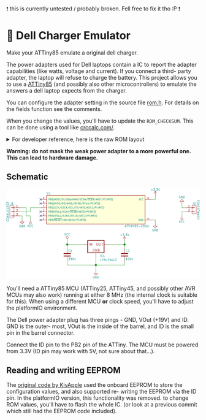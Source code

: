 ❗ this is currently untested / probably broken. Fell free to fix it tho :P ❗

# 🔌 Dell Charger Emulator 

Make your ATTiny85 emulate a original dell charger.

The power adapters used for Dell laptops contain a IC to report the adapter capabilities (like watts, voltage and current).
If you connect a third- party adapter, the laptop will refuse to charge the battery.
This project allows you to use a [ATTiny85](https://www.microchip.com/en-us/product/ATTINY85) (and possibly also other microcontrollers) to emulate the answers a dell laptop expects from the charger. 

You can configure the adapter setting in the source file [rom.h](src/rom.h).
For details on the fields function see the comments.

When you change the values, you'll have to update the `ROM_CHECKSUM`. This can be done using a tool like [crccalc.com/](https://crccalc.com/).

<details>
<summary>For developer reference, here is the raw ROM layout</summary>

| Offset | Length | Content                 | Description              |
|--------|--------|-------------------------|--------------------------|
|      0 |      4 | DELL                    | Manufacturer identifier  |
|      4 |      4 | 00AC                    | Adapter type             |
|      8 |      3 | 045                     | Watts (45W)              |
|     11 |      3 | 195                     | Tenths of a volt (19.5V) |
|     14 |      3 | 023                     | Tenths of amps (2.3A)    |
|     17 |     23 | CN0CDF577243865Q27F2A05 | Serial number            |
|     40 |      2 | 0x3D 0x94               | CRC-16/ARC (LSB first)   |

</details>

**Warning: do not mask the weak power adapter to a more powerful one. This can lead to hardware damage.**



## Schematic

![Schematic](board/schematic.png)

You'll need a ATTiny85 MCU (ATTiny25, ATTiny45, and possibly other AVR MCUs may also work) running at either 8 MHz (the internal clock is suitable for this). 
When using a different MCU __or__ clock speed, you'll have to adjust the platformIO environment.

The Dell power adapter plug has three pings - GND, VOut (+19V) and ID.
GND is the outer- most, VOut is the inside of the barrel, and ID is the small pin in the barrel connector.

Connect the ID pin to the PB2 pin of the ATTiny. The MCU must be powered from 3.3V (ID pin may work with 5V, not sure about that...).



## Reading and writing EEPROM

The [original code by KivApple](https://github.com/KivApple/dell-charger-emulator) used the onboard EEPROM to store the configuration values, and also supported re- writing the EEPROM via the ID pin. 
In the platformIO version, this functionality was removed. to change ROM values, you'll have to flash the whole IC.
(or look at a previous commit which still had the EEPROM code included).
